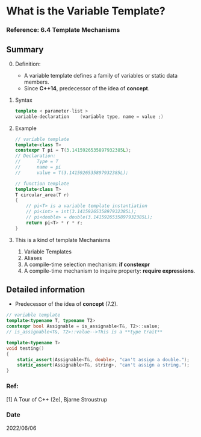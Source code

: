 # What is the Variable Template?

### Reference: 6.4 Template Mechanisms

## Summary
0. Definition:
    - A variable template defines a family of variables or static data members.
    - Since **C++14**, predecessor of the idea of **concept**.

1. Syntax
    ~~~c++
    template < parameter-list > 
    variable-declaration	(variable type, name = value ;)	
    ~~~
2. Example
    ~~~c++
    // variable template
    template<class T>
    constexpr T pi = T(3.1415926535897932385L);  
    // Declaration:
    //      Type = T
    //      name = pi
    //      value = T(3.1415926535897932385L);  
 
    // function template
    template<class T>
    T circular_area(T r) 
    {
        // pi<T> is a variable template instantiation
        // pi<int> = int(3.1415926535897932385L);
        // pi<double> = double(3.1415926535897932385L);
        return pi<T> * r * r; 
    }
    ~~~

3.  This is a kind of template Mechanisms 
    1. Variable Templates 
    2. Aliases
    3. A compile-time selection mechanism: **if constexpr**
    4. A compile-time mechanism to inquire property: **require expressions**.

## Detailed information
- Predecessor of the idea of **concept** (7.2).
~~~c++
// variable template
template<typename T, typename T2>
constexpr bool Assignable = is_assignable<T&, T2>::value;
// is_assignable<T&, T2>::value-->This is a **type trait**

template<typename T>
void testing()
{
    static_assert(Assignable<T&, double>, "can't assign a double.");
    static_assert(Assignable<T&, string>, "can't assign a string.");
}
~~~

### Ref:
[1] A Tour of C++ (2e), Bjarne Stroustrup

### Date
2022/06/06